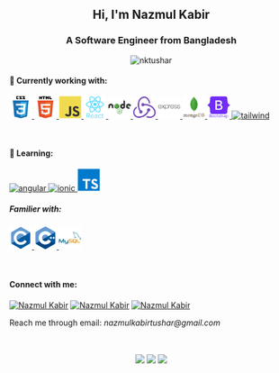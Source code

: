 <h2 align="center">Hi, I'm Nazmul Kabir</h2>
<h3 align="center">A Software Engineer from Bangladesh</h3>
<p align="center"> <img src="https://komarev.com/ghpvc/?username=nktushar&label=Profile%20views&color=blueviolet&style=flat" alt="nktushar"/> </p>

<h4 align="left">🔭 Currently working with:</h4>
<p align="left">  
<a href="https://www.w3schools.com/css/" target="_blank" rel="noreferrer"> <img src="https://raw.githubusercontent.com/devicons/devicon/master/icons/css3/css3-original-wordmark.svg" alt="css3" width="40" height="40"/> </a> 
<a href="https://www.w3.org/html/" target="_blank" rel="noreferrer"> <img src="https://raw.githubusercontent.com/devicons/devicon/master/icons/html5/html5-original-wordmark.svg" alt="html5" width="40" height="40"/> </a> 
<a href="https://developer.mozilla.org/en-US/docs/Web/JavaScript" target="_blank" rel="noreferrer"> <img src="https://raw.githubusercontent.com/devicons/devicon/master/icons/javascript/javascript-original.svg" alt="javascript" width="40" height="40"/> </a> 
<a href="https://reactjs.org/" target="_blank" rel="noreferrer"> <img src="https://raw.githubusercontent.com/devicons/devicon/master/icons/react/react-original-wordmark.svg" alt="react" width="40" height="40"/> </a> 
<a href="https://nodejs.org" target="_blank" rel="noreferrer"> <img src="https://raw.githubusercontent.com/devicons/devicon/master/icons/nodejs/nodejs-original-wordmark.svg" alt="nodejs" width="40" height="40"/> <a href="https://redux.js.org" target="_blank" rel="noreferrer"> <img src="https://raw.githubusercontent.com/devicons/devicon/master/icons/redux/redux-original.svg" alt="redux" width="40" height="40"/> 
<a href="https://expressjs.com" target="_blank" rel="noreferrer"> <img src="https://raw.githubusercontent.com/devicons/devicon/master/icons/express/express-original-wordmark.svg" alt="express" width="40" height="40"/> 
</a> 
</a> 
<a href="https://www.mongodb.com/" target="_blank" rel="noreferrer"> <img src="https://raw.githubusercontent.com/devicons/devicon/master/icons/mongodb/mongodb-original-wordmark.svg" alt="mongodb" width="40" height="40"/> </a>
<a href="https://getbootstrap.com" target="_blank" rel="noreferrer"> <img src="https://raw.githubusercontent.com/devicons/devicon/master/icons/bootstrap/bootstrap-plain-wordmark.svg" alt="bootstrap" width="40" height="40"/> </a>
<a href="https://tailwindcss.com/" target="_blank" rel="noreferrer"> <img src="https://www.vectorlogo.zone/logos/tailwindcss/tailwindcss-icon.svg" alt="tailwind" width="40" height="40"/> </a>  
</p>

<br>

<h4 align="left">🌱 Learning:</h4>
<p align="left"> <a href="https://angular.io" target="_blank" rel="noreferrer"> <img src="https://angular.io/assets/images/logos/angular/angular.svg" alt="angular" width="40" height="40"/> </a> <a href="https://ionicframework.com" target="_blank" rel="noreferrer"> <img src="https://upload.wikimedia.org/wikipedia/commons/d/d1/Ionic_Logo.svg" alt="ionic" width="40" height="40"/> </a> </a> <a href="https://www.typescriptlang.org/" target="_blank" rel="noreferrer"> <img src="https://raw.githubusercontent.com/devicons/devicon/master/icons/typescript/typescript-original.svg" alt="typescript" width="40" height="40"/> </a>   </p>

<h5 align="left">Familier with:</h5>
<p align="left">
<a href="https://www.cprogramming.com/" target="_blank" rel="noreferrer"> <img src="https://raw.githubusercontent.com/devicons/devicon/master/icons/c/c-original.svg" alt="c" width="40" height="40"/> </a> 
<a href="https://www.w3schools.com/cpp/" target="_blank" rel="noreferrer"> <img src="https://raw.githubusercontent.com/devicons/devicon/master/icons/cplusplus/cplusplus-original.svg" alt="cplusplus" width="40" height="40"/> </a>
<a href="https://www.mysql.com/" target="_blank" rel="noreferrer"> <img src="https://raw.githubusercontent.com/devicons/devicon/master/icons/mysql/mysql-original-wordmark.svg" alt="mysql" width="40" height="40"/> </a>
</p>

<br>

<h4 align="left">Connect with me:</h4>
<p align="left">
<a href="https://linkedin.com/in/nktushar" target="blank"><img align="center" src="https://raw.githubusercontent.com/rahuldkjain/github-profile-readme-generator/master/src/images/icons/Social/linked-in-alt.svg" alt="Nazmul Kabir" height="30" width="40" /></a>
<a href="https://fb.com/nk.tushar.3" target="blank"><img align="center" src="https://raw.githubusercontent.com/rahuldkjain/github-profile-readme-generator/master/src/images/icons/Social/facebook.svg" alt="Nazmul Kabir" height="30" width="40" /></a>
<a href="https://instagram.com/nk_tushar" target="blank"><img align="center" src="https://raw.githubusercontent.com/rahuldkjain/github-profile-readme-generator/master/src/images/icons/Social/instagram.svg" alt="Nazmul Kabir" height="30" width="40" /></a>
</p>
Reach me through email: <i>nazmulkabirtushar@gmail.com</i>

<br>
<br>
<br>

<p align="center">
<!--   <img align="left"  src="https://github-readme-stats.vercel.app/api?username=nktushar&show_icons=true&locale=en" alt="nktushar" />
  <img align="right"  src="https://github-readme-stats.vercel.app/api/top-langs?username=nktushar&show_icons=true&locale=en&layout=compact" alt="nktushar" /> -->
  <img height="50%" width="auto" src ="https://github-readme-stats.vercel.app/api?username=nktushar&show_icons=true&include_all_commits=true&theme=darcula&hide_border=true&bg_color=00000000">
	<img height="50%" width="auto" src ="https://github-readme-stats.vercel.app/api/top-langs/?username=nktushar&layout=compact&hide_border=true&theme=darcula&bg_color=00000000">
	<img src ="https://github-readme-streak-stats.herokuapp.com?user=nktushar&theme=darcula&hide_border=true&background=FFFFFF00">
</p>
